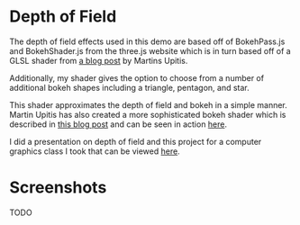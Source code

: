 # Depth of Field

The depth of field effects used in this demo are based off of BokehPass.js and BokehShader.js from the three.js website which is in turn based off of a GLSL shader from [a blog post](http://artmartinsh.blogspot.com/2010/02/glsl-lens-blur-filter-with-bokeh.html) by Martins Upitis.

Additionally, my shader gives the option to choose from a number of additional bokeh shapes including a triangle, pentagon, and star.

This shader approximates the depth of field and bokeh in a simple manner. Martin Upitis has also created a more sophisticated bokeh shader which is described in [this blog post](http://blenderartists.org/forum/showthread.php?237488-GLSL-depth-of-field-with-bokeh-v2-4-%28update%29) and can be seen in action [here](http://www.andrewberg.com/prototypes/threejs/bokeh/).

I did a presentation on depth of field and this project for a computer graphics class I took that can be viewed [here](https://docs.google.com/presentation/d/12mEfENuWb60KJ7_SRu71z8DT9RLrGYyYSbW1_eQpqSM/edit?usp=sharing).

# Screenshots

TODO
